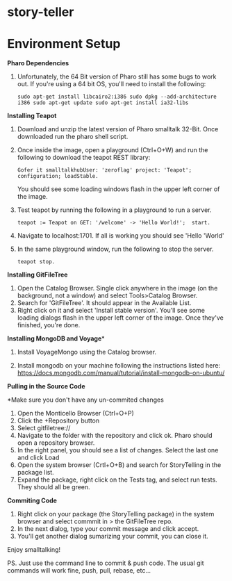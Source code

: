# story-teller

# Environment Setup

**Pharo Dependencies**

1.	Unfortunately, the 64 Bit version of Pharo still has some bugs to work out. If you're using a 64 bit OS, you'll need to install the following:

	``
	sudo apt-get install libcairo2:i386
	sudo dpkg --add-architecture i386
	sudo apt-get update
	sudo apt-get install ia32-libs
	``

**Installing Teapot**

1.	Download and unzip the latest version of Pharo smalltalk 32-Bit. Once downloaded run the pharo shell script.
2.	Once inside the image, open a playground (Ctrl+O+W) and run the following to download the teapot REST library:

	``
	Gofer it
		smalltalkhubUser: 'zeroflag' project: 'Teapot'; 
		configuration;
		loadStable.
	``

	You should see some loading windows flash in the upper left corner of the image.


3.	Test teapot by running the following in a playground to run a server.

	``
	teapot := Teapot on
		GET: '/welcome' -> 'Hello World!'; 
		start.
	``

4.	Navigate to localhost:1701. If all is working you should see 'Hello 'World'
5.	In the same playground window, run the following to stop the server.

	``teapot stop.``

**Installing GitFileTree**

1.	Open the Catalog Browser. Single click anywhere in the image (on the background, not a window) and select Tools>Catalog Browser.
2.	Search for 'GitFileTree'. It should appear in the Available List.
3.	Right click on it and select 'Install stable version'. You'll see some loading dialogs flash in the upper left corner of the image. Once they've finished, you're done.

**Installing MongoDB and Voyage***

1.	Install VoyageMongo using the Catalog browser.

2.	Install mongodb on your machine following the instructions listed here:
	https://docs.mongodb.com/manual/tutorial/install-mongodb-on-ubuntu/


**Pulling in the Source Code**

*Make sure you don't have any un-commited changes

1.	Open the Monticello Browser (Ctrl+O+P)
2.	Click the +Repository button
3.	Select gitfiletree://
4.	Navigate to the folder with the repository and click ok. Pharo should open a repository browser.
5.	In the right panel, you should see a list of changes. Select the last one and click Load
6.	Open the system browser (Crtl+O+B) and search for StoryTelling in the package list.
7.	Expand the package, right click on the Tests tag, and select run tests. They should all be green.

**Commiting Code**

1.	Right click on your package (the StoryTelling package) in the system browser and select commmit in > the GitFileTree repo.
2.	In the next dialog, type your commit message and click accept.
3.	You'll get another dialog sumarizing your commit, you can close it.

Enjoy smalltalking!

PS. Just use the command line to commit & push code. The usual git commands will work fine, push, pull, rebase, etc...
